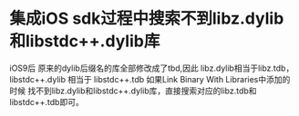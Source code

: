 # 集成iOS sdk过程中搜索不到libz.dylib和libstdc++.dylib库

iOS9后 原来的dylib后缀名的库全部修改成了tbd,因此 libz.dylib相当于libz.tdb，libstdc++.dylib 相当于 libstdc++.tdb
如果Link Binary With Libraries中添加的时候 找不到libz.dylib和libstdc++.dylib库，直接搜索对应的libz.tdb和libstdc++.tdb即可。